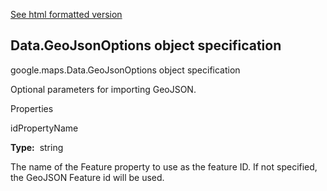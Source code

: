 [See html formatted version](https://huasofoundries.github.io/google-maps-documentation/Data.GeoJsonOptions.html)


Data.GeoJsonOptions object specification
----------------------------------------

google.maps.Data.GeoJsonOptions object specification

Optional parameters for importing GeoJSON.

Properties

idPropertyName

**Type:**  string

The name of the Feature property to use as the feature ID. If not specified, the GeoJSON Feature id will be used.